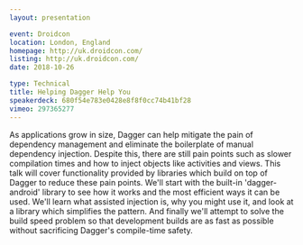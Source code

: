 ```yaml
---
layout: presentation

event: Droidcon
location: London, England
homepage: http://uk.droidcon.com/
listing: http://uk.droidcon.com/
date: 2018-10-26

type: Technical
title: Helping Dagger Help You
speakerdeck: 680f54e783e0428e8f8f0cc74b41bf28
vimeo: 297365277
---
```


As applications grow in size, Dagger can help mitigate the pain of dependency management and eliminate the boilerplate of manual dependency injection. Despite this, there are still pain points such as slower compilation times and how to inject objects like activities and views. This talk will cover functionality provided by libraries which build on top of Dagger to reduce these pain points. We'll start with the built-in 'dagger-android' library to see how it works and the most efficient ways it can be used. We'll learn what assisted injection is, why you might use it, and look at a library which simplifies the pattern. And finally we'll attempt to solve the build speed problem so that development builds are as fast as possible without sacrificing Dagger's compile-time safety.
